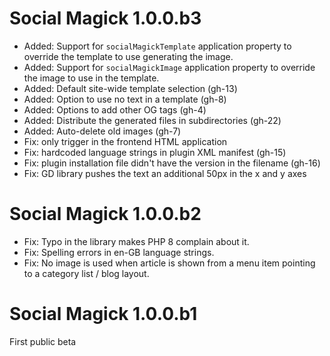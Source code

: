# Social Magick 1.0.0.b3

* Added: Support for `socialMagickTemplate` application property to override the template to use generating the image.
* Added: Support for `socialMagickImage` application property to override the image to use in the template.
* Added: Default site-wide template selection (gh-13)
* Added: Option to use no text in a template (gh-8)
* Added: Options to add other OG tags (gh-4)
* Added: Distribute the generated files in subdirectories (gh-22)
* Added: Auto-delete old images (gh-7)
* Fix: only trigger in the frontend HTML application
* Fix: hardcoded language strings in plugin XML manifest (gh-15)
* Fix: plugin installation file didn't have the version in the filename (gh-16)
* Fix: GD library pushes the text an additional 50px in the x and y axes

# Social Magick 1.0.0.b2

* Fix: Typo in the library makes PHP 8 complain about it.
* Fix: Spelling errors in en-GB language strings.
* Fix: No image is used when article is shown from a menu item pointing to a category list / blog layout.

# Social Magick 1.0.0.b1

First public beta